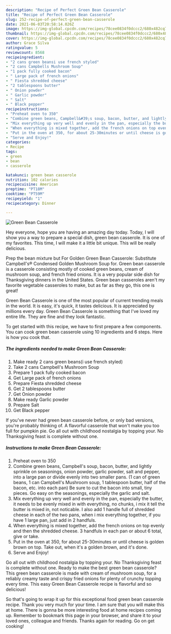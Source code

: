 ```yaml
---
description: "Recipe of Perfect Green Bean Casserole"
title: "Recipe of Perfect Green Bean Casserole"
slug: 252-recipe-of-perfect-green-bean-casserole
date: 2021-06-03T20:58:14.026Z
image: https://img-global.cpcdn.com/recipes/78cee0834f0dccc2/680x482cq70/green-bean-casserole-recipe-main-photo.jpg
thumbnail: https://img-global.cpcdn.com/recipes/78cee0834f0dccc2/680x482cq70/green-bean-casserole-recipe-main-photo.jpg
cover: https://img-global.cpcdn.com/recipes/78cee0834f0dccc2/680x482cq70/green-bean-casserole-recipe-main-photo.jpg
author: Grace Silva
ratingvalue: 5
reviewcount: 8568
recipeingredient:
- "2 cans green beansi use french styled"
- "2 cans Campbells Mushroom Soup"
- "1 pack fully cooked bacon"
- " Large pack of french onions"
- " Fiesta shredded cheese"
- "2 tablespoons butter"
- " Onion powder"
- " Garlic powder"
- " Salt"
- " Black pepper"
recipeinstructions:
- "Preheat oven to 350"
- "Combine green beans, Campbell&#39;s soup, bacon, butter, and lightly sprinkle on seasonings, onion powder, garlic powder, salt and pepper, into a large pan or divide evenly into two smaller pans. (1 can of green beans, 1 can Campbell&#39;s Mushroom soup, 1 tablespoon butter, half of the bacon, etc. into each pan) Be sure to cut the bacon into small, tiny pieces. Go easy on the seasonings, especially the garlic and salt."
- "Mix everything up very well and evenly in the pan, especially the butter, it needs to be evenly mixed in with everything, no chunks, i mix it tell the butter is mixed in, not noticable. I also add 1 handle full of shredded cheese in each of the two pans, when i mix everything together, if you have 1 large pan, just add in 2 handfuls."
- "When everything is mixed together, add the french onions on top evenly and then the shredded cheese. 3 handfuls in each pan or about 6 total, give or take."
- "Put in the oven at 350, for about 25-30minutes or until cheese is golden brown on top. Take out, when it&#39;s a golden brown, and it&#39;s done."
- "Serve and Enjoy!"
categories:
- Recipe
tags:
- green
- bean
- casserole

katakunci: green bean casserole 
nutrition: 102 calories
recipecuisine: American
preptime: "PT18M"
cooktime: "PT59M"
recipeyield: "1"
recipecategory: Dinner

---
```



![Green Bean Casserole](https://img-global.cpcdn.com/recipes/78cee0834f0dccc2/680x482cq70/green-bean-casserole-recipe-main-photo.jpg)

Hey everyone, hope you are having an amazing day today. Today, I will show you a way to prepare a special dish, green bean casserole. It is one of my favorites. This time, I will make it a little bit unique. This will be really delicious.

Prep the bean mixture but For Golden Green Bean Casserole: Substitute Campbell&#39;s® Condensed Golden Mushroom Soup for. Green bean casserole is a casserole consisting mostly of cooked green beans, cream of mushroom soup, and french fried onions. It is a very popular side dish for Thanksgiving dinners in the United States. Green bean casseroles aren&#39;t my favorite vegetable casseroles to make, but as far as they go, this one is great!

Green Bean Casserole is one of the most popular of current trending meals in the world. It is easy, it's quick, it tastes delicious. It is appreciated by millions every day. Green Bean Casserole is something that I've loved my entire life. They are fine and they look fantastic.


To get started with this recipe, we have to first prepare a few components. You can cook green bean casserole using 10 ingredients and 6 steps. Here is how you cook that.

<!--inarticleads1-->

##### The ingredients needed to make Green Bean Casserole:

1. Make ready 2 cans green beans(i use french styled)
1. Take 2 cans Campbell&#39;s Mushroom Soup
1. Prepare 1 pack fully cooked bacon
1. Get  Large pack of french onions
1. Prepare  Fiesta shredded cheese
1. Get 2 tablespoons butter
1. Get  Onion powder
1. Make ready  Garlic powder
1. Prepare  Salt
1. Get  Black pepper


If you&#39;ve never had green bean casserole before, or only bad versions, you&#39;re probably thinking of. A flavorful casserole that won&#39;t make you too full for pumpkin pie. Go all out with childhood nostalgia by topping your. No Thanksgiving feast is complete without one. 

<!--inarticleads2-->

##### Instructions to make Green Bean Casserole:

1. Preheat oven to 350
1. Combine green beans, Campbell&#39;s soup, bacon, butter, and lightly sprinkle on seasonings, onion powder, garlic powder, salt and pepper, into a large pan or divide evenly into two smaller pans. (1 can of green beans, 1 can Campbell&#39;s Mushroom soup, 1 tablespoon butter, half of the bacon, etc. into each pan) Be sure to cut the bacon into small, tiny pieces. Go easy on the seasonings, especially the garlic and salt.
1. Mix everything up very well and evenly in the pan, especially the butter, it needs to be evenly mixed in with everything, no chunks, i mix it tell the butter is mixed in, not noticable. I also add 1 handle full of shredded cheese in each of the two pans, when i mix everything together, if you have 1 large pan, just add in 2 handfuls.
1. When everything is mixed together, add the french onions on top evenly and then the shredded cheese. 3 handfuls in each pan or about 6 total, give or take.
1. Put in the oven at 350, for about 25-30minutes or until cheese is golden brown on top. Take out, when it&#39;s a golden brown, and it&#39;s done.
1. Serve and Enjoy!


Go all out with childhood nostalgia by topping your. No Thanksgiving feast is complete without one. Ready to make the best green bean casserole? This green bean casserole is made with cream of mushroom soup, for a reliably creamy taste and crispy fried onions for plenty of crunchy topping every time. This easy Green Bean Casserole recipe is flavorful and so delicious! 

So that's going to wrap it up for this exceptional food green bean casserole recipe. Thank you very much for your time. I am sure that you will make this at home. There is gonna be more interesting food at home recipes coming up. Remember to bookmark this page in your browser, and share it to your loved ones, colleague and friends. Thanks again for reading. Go on get cooking!
